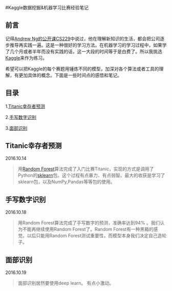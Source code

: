 #Kaggle数据挖掘&机器学习比赛经验笔记

## 前言

记得[Andrew Ng的公开课CS229](http://open.163.com/special/opencourse/machinelearning.html)中说过，他在理解新知识的生活，都会把公司逐步推导再实践一遍。这是一种很好的学习方法。在机器学习的学习过程中，如果学了几个月或者半年而没有实践的话，这一大段的时间等于是白费了。所以我挑选[Kaggle](https://www.kaggle.com/)来作为练习。

希望可以把Kaggle的每个赛题用锤炼不同的模型，加深对各个算法或者工具的理解，有更加具体的概念。下面是一些时间点的感悟和笔记。

## 目录

1.[Titanic幸存者预测](https://github.com/nevertiree/BitExcavator/tree/master/1.Titanic)

2.[手写数字识别](https://github.com/nevertiree/BitExcavator/tree/master/2.DigitRecognizer)

3.[面部识别](https://github.com/nevertiree/BitExcavator/tree/master/3.FacialDetection)

## Titanic幸存者预测

2016.10.14

>用[Random Forest](http://scikit-learn.org/stable/modules/ensemble.html#forest)算法完成了入门比赛Titanic，实现的方式是调用了Python的[sklearn](http://scikit-learn.org/)包。这个过程有点暴力、有点弱智。最大的收获是学习了sklearn包，以及NumPy,Pandas等等包的使用。

## 手写数字识别

2016.10.18

>用Random Forest算法完成了手写数字的预测，准确率达到94% 。我们认为不能再继续使用Random Forest了。Random Forest有一种黑箱的感觉。以后只能用Random Forest测试重要性，而模型本身我们决定自己造轮子。

## 面部识别

2016.10.19

>面部识别居然要使用deep learn。 有点小激动。